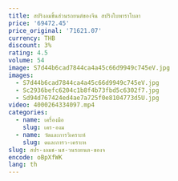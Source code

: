 ```yaml
---
title: สปริงลมชิ้นส่วนรถยนต์ของจีน สปริงใบพาราโบลา
price: '69472.45'
price_original: '71621.07'
currency: THB
discount: 3%
rating: 4.5
volume: 54
image: S7d44b6cad7844ca4a45c66d9949c745eV.jpg
images:
  - S7d44b6cad7844ca4a45c66d9949c745eV.jpg
  - Sc2936befc6204c1b8f4b73fbd5c6302f7.jpg
  - Sd94d767424ed4ae7a725f0e8104773d5U.jpg
video: 4000264334097.mp4
categories:
  - name: เครื่องมือ
    slug: เคร-องม
  - name: วัดและการวิเคราะห์
    slug: ดและการว-เคราะห
slug: สปร-งลมช-นส-วนรถยนต-ของจ
encode: oBpXfWK
lang: th
---
```

  
